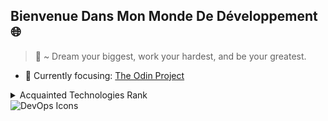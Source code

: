## Bienvenue Dans Mon Monde De Développement :globe_with_meridians:

> 📜 ~ Dream your biggest, work your hardest, and be your greatest.

- 🌱 Currently focusing: [The Odin Project](https://www.theodinproject.com/)

<details>
<summary>Acquainted Technologies Rank</summary>

| Rank | Language |
|-----:|---------------|
|     1| JavaScript |
|     2| CSS |
|     3| HTML |
|     4| React |
|     5| NodeJS|
|     6| Linux |
|     7| GIT |
|     8| Webpack |
|     9| VS Code|
|     10| ESLint |
|     11| Prettier |
|     12| Babel |
|     13| Vite |
|     14| Vercel |

</details>

<picture>
 <source media="(prefers-color-scheme: dark)" srcset="https://image.shutterstock.com/z/stock-vector-vector-devops-icons-editable-stroke-software-1855780402.jpg">
 <source media="(prefers-color-scheme: light)" srcset="https://image.shutterstock.com/z/stock-vector-vector-devops-icons-editable-stroke-software-1855780402.jpg">
 <img alt="DevOps Icons" src="https://image.shutterstock.com/z/stock-vector-vector-devops-icons-editable-stroke-software-1855780402.jpg">
</picture>





